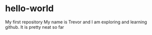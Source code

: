 # hello-world
My first repository
My name is Trevor and I am exploring and learning github. 
It is pretty neat so far
